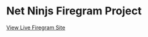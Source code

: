 # Net Ninjs Firegram Project

[View Live Firegram Site](https://apcurran.github.io/net-ninja-firegram-react/)